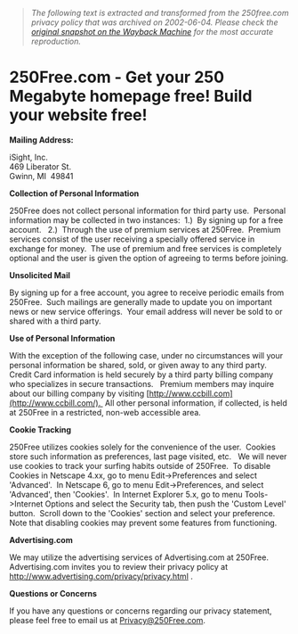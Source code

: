 > *The following text is extracted and transformed from the 250free.com privacy policy that was archived on 2002-06-04. Please check the [original snapshot on the Wayback Machine](https://web.archive.org/web/20020604032957id_/http%3A//250free.com/privacy.php) for the most accurate reproduction.*

# 250Free.com - Get your 250 Megabyte homepage free! Build your website free!

**Mailing Address:**

iSight, Inc.  
469 Liberator St.  
Gwinn, MI  49841

**Collection of Personal Information**

250Free does not collect personal information for third party use.  Personal information may be collected in two instances:  1.)  By signing up for a free account.   2.)  Through the use of premium services at 250Free.  Premium services consist of the user receiving a specially offered service in exchange for money.  The use of premium and free services is completely optional and the user is given the option of agreeing to terms before joining.

**Unsolicited Mail**

By signing up for a free account, you agree to receive periodic emails from 250Free.  Such mailings are generally made to update you on important news or new service offerings.  Your email address will never be sold to or shared with a third party.

**Use of Personal Information**

With the exception of the following case, under no circumstances will your personal information be shared, sold, or given away to any third party.  Credit Card information is held securely by a third party billing company who specializes in secure transactions.   Premium members may inquire about our billing company by visiting [http://www.ccbill.com](http://www.ccbill.com/).  All other personal information, if collected, is held at 250Free in a restricted, non-web accessible area.

**Cookie Tracking**

250Free utilizes cookies solely for the convenience of the user.  Cookies store such information as preferences, last page visited, etc.   We will never use cookies to track your surfing habits outside of 250Free.  To disable Cookies in Netscape 4.xx, go to menu Edit->Preferences and select 'Advanced'.  In Netscape 6, go to menu Edit->Preferences, and select 'Advanced', then 'Cookies'.  In Internet Explorer 5.x, go to menu Tools->Internet Options and select the Security tab, then push the 'Custom Level' button.  Scroll down to the 'Cookies' section and select your preference.  Note that disabling cookies may prevent some features from functioning.

**Advertising.com**

We may utilize the advertising services of Advertising.com at 250Free.  Advertising.com invites you to review their privacy policy at <http://www.advertising.com/privacy/privacy.html> .

**Questions or Concerns**

If you have any questions or concerns regarding our privacy statement, please feel free to email us at [Privacy@250Free.com](mailto:Privacy@250Free.com).
